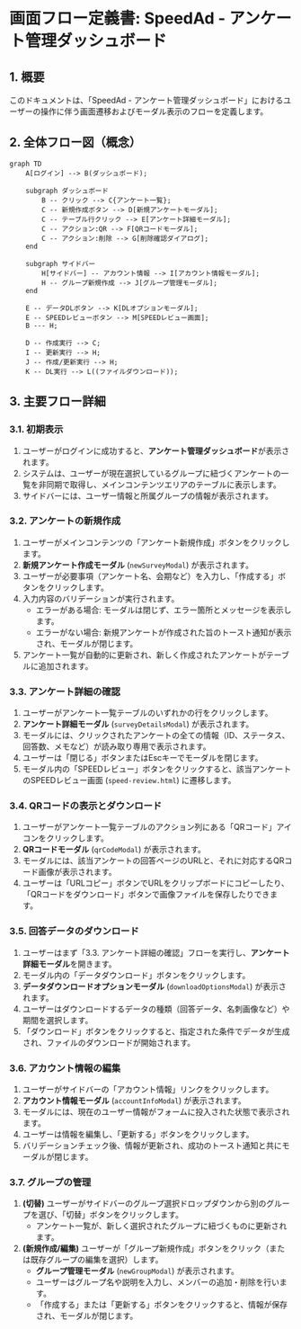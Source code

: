 # 画面フロー定義書: SpeedAd - アンケート管理ダッシュボード

## 1. 概要

このドキュメントは、「SpeedAd - アンケート管理ダッシュボード」におけるユーザーの操作に伴う画面遷移およびモーダル表示のフローを定義します。

## 2. 全体フロー図（概念）

```mermaid
graph TD
    A[ログイン] --> B(ダッシュボード);

    subgraph ダッシュボード
        B -- クリック --> C{アンケート一覧};
        C -- 新規作成ボタン --> D[新規アンケートモーダル];
        C -- テーブル行クリック --> E[アンケート詳細モーダル];
        C -- アクション:QR --> F[QRコードモーダル];
        C -- アクション:削除 --> G[削除確認ダイアログ];
    end

    subgraph サイドバー
        H[サイドバー] -- アカウント情報 --> I[アカウント情報モーダル];
        H -- グループ新規作成 --> J[グループ管理モーダル];
    end

    E -- データDLボタン --> K[DLオプションモーダル];
    E -- SPEEDレビューボタン --> M[SPEEDレビュー画面];
    B --- H;

    D -- 作成実行 --> C;
    I -- 更新実行 --> H;
    J -- 作成/更新実行 --> H;
    K -- DL実行 --> L((ファイルダウンロード));
```

## 3. 主要フロー詳細

### 3.1. 初期表示

1.  ユーザーがログインに成功すると、**アンケート管理ダッシュボード**が表示されます。
2.  システムは、ユーザーが現在選択しているグループに紐づくアンケートの一覧を非同期で取得し、メインコンテンツエリアのテーブルに表示します。
3.  サイドバーには、ユーザー情報と所属グループの情報が表示されます。

### 3.2. アンケートの新規作成

1.  ユーザーがメインコンテンツの「アンケート新規作成」ボタンをクリックします。
2.  **新規アンケート作成モーダル** (`newSurveyModal`) が表示されます。
3.  ユーザーが必要事項（アンケート名、会期など）を入力し、「作成する」ボタンをクリックします。
4.  入力内容のバリデーションが実行されます。
    - エラーがある場合: モーダルは閉じず、エラー箇所とメッセージを表示します。
    - エラーがない場合: 新規アンケートが作成された旨のトースト通知が表示され、モーダルが閉じます。
5.  アンケート一覧が自動的に更新され、新しく作成されたアンケートがテーブルに追加されます。

### 3.3. アンケート詳細の確認

1.  ユーザーがアンケート一覧テーブルのいずれかの行をクリックします。
2.  **アンケート詳細モーダル** (`surveyDetailsModal`) が表示されます。
3.  モーダルには、クリックされたアンケートの全ての情報（ID、ステータス、回答数、メモなど）が読み取り専用で表示されます。
4.  ユーザーは「閉じる」ボタンまたはEscキーでモーダルを閉じます。
5.  モーダル内の「SPEEDレビュー」ボタンをクリックすると、該当アンケートのSPEEDレビュー画面 (`speed-review.html`) に遷移します。

### 3.4. QRコードの表示とダウンロード

1.  ユーザーがアンケート一覧テーブルのアクション列にある「QRコード」アイコンをクリックします。
2.  **QRコードモーダル** (`qrCodeModal`) が表示されます。
3.  モーダルには、該当アンケートの回答ページのURLと、それに対応するQRコード画像が表示されます。
4.  ユーザーは「URLコピー」ボタンでURLをクリップボードにコピーしたり、「QRコードをダウンロード」ボタンで画像ファイルを保存したりできます。

### 3.5. 回答データのダウンロード

1.  ユーザーはまず「3.3. アンケート詳細の確認」フローを実行し、**アンケート詳細モーダル**を開きます。
2.  モーダル内の「データダウンロード」ボタンをクリックします。
3.  **データダウンロードオプションモーダル** (`downloadOptionsModal`) が表示されます。
4.  ユーザーはダウンロードするデータの種類（回答データ、名刺画像など）や期間を選択します。
5.  「ダウンロード」ボタンをクリックすると、指定された条件でデータが生成され、ファイルのダウンロードが開始されます。

### 3.6. アカウント情報の編集

1.  ユーザーがサイドバーの「アカウント情報」リンクをクリックします。
2.  **アカウント情報モーダル** (`accountInfoModal`) が表示されます。
3.  モーダルには、現在のユーザー情報がフォームに投入された状態で表示されます。
4.  ユーザーは情報を編集し、「更新する」ボタンをクリックします。
5.  バリデーションチェック後、情報が更新され、成功のトースト通知と共にモーダルが閉じます。

### 3.7. グループの管理

1.  **(切替)** ユーザーがサイドバーのグループ選択ドロップダウンから別のグループを選び、「切替」ボタンをクリックします。
    - アンケート一覧が、新しく選択されたグループに紐づくものに更新されます。
2.  **(新規作成/編集)** ユーザーが「グループ新規作成」ボタンをクリック（または既存グループの編集を選択）します。
    - **グループ管理モーダル** (`newGroupModal`) が表示されます。
    - ユーザーはグループ名や説明を入力し、メンバーの追加・削除を行います。
    - 「作成する」または「更新する」ボタンをクリックすると、情報が保存され、モーダルが閉じます。